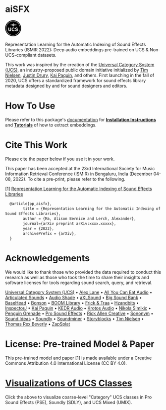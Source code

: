 # aiSFX

![Picture](imgs/ucs_black_badge.png)

 Representation Learning for the Automatic Indexing of Sound Effects Libraries (ISMIR 2022): Deep audio embeddings pre-trained on UCS & Non-UCS-compliant datasets.

This work was inspired by the creation of the [Universal Category System (UCS)](https://universalcategorysystem.com), an industry-proposed public domain initiative initialized by [Tim Nielsen](https://www.imdb.com/name/nm0631004), [Justin Drury](https://twitter.com/jaydee2190), [Kai Paquin](https://www.imdb.com/name/nm5226068), and others. First launching in the fall of 2020, UCS offers a standardized framework for sound effects library metadata designed by and for sound designers and editors.

# How To Use

Please refer to this package's [documentation](https://aisfx.readthedocs.io/en/latest/) for [**Installation Instructions**](https://aisfx.readthedocs.io/en/latest/installation.html) and [**Tutorials**](https://aisfx.readthedocs.io/en/latest/tutorial.html) of how to extract embeddings.

# Cite This Work

Please cite the paper below if you use it in your work.

This paper has been accepted at the 23rd International Society for Music Information Retrieval Conference (ISMIR) in Bengaluru, India (December 04-08, 2022). To cite a pre-print, please refer to the following.

[1] [Representation Learning for the Automatic Indexing of Sound Effects Libraries](https://www.xxxxxx)

      @article{pp_aisfx},
            title = {Representation Learning for the Automatic Indexing of Sound Effects Libraries},
            author = {Ma, Alison Bernice and Lerch, Alexander},
            journal={arXiv preprint arXiv:xxxx.xxxxx},
            year = {2022},
            archivePrefix = {arXiv},
      }
     
# Acknowledgements
We would like to thank those who provided the data required to conduct this research as well as those who took the time to share their insights and software licenses for tools regarding sound search, query, and retrieval.

[Universal Category System (UCS)](https://universalcategorysystem.com) • [Alex Lane](https://www.alex-lane.com) • [All You Can Eat Audio](https://allyoucaneataudio.com) • [Articulated Sounds](https://articulatedsounds.com) • [Audio Shade](https://audioshade.com) • [aXLSound](https://axlsound.com) • [Big Sound Bank](https://bigsoundbank.com) • [BaseHead](https://baseheadinc.com) • [Bonson](https://www.bonson.ca) • [BOOM Library](https://www.boomlibrary.com) • [Frick & Traa](https://www.frickandtraa.com) • [Hzandbits](https://www.hzandbits.com) • [InspectorJ](https://www.jshaw.co.uk/inspectorj) • [Kai Paquin](https://www.imdb.com/name/nm5226068) • [KEDR Audio](https://www.asoundeffect.com/sounddesigner/kedr-audio) • [Krotos Audio](https://www.krotosaudio.com) • [Nikola Simikic](https://www.imdb.com/name/nm4851270) • [Penguin Grenade](https://www.paulstoughton.com) • [Pro Sound Effects](https://www.prosoundeffects.com) • [Rick Allen Creative](https://www.rickallencreative.com) • [Sononym](https://www.sononym.net/) • [Sound Ideas](https://www.sound-ideas.com) • [Soundly](https://www.getsoundly.com) • [Soundminer](https://store.soundminer.com) • [Storyblocks](https://www.storyblocks.com) • [Tim Nielsen](https://www.imdb.com/name/nm0631004) • [Thomas Rex Beverly](https://thomasrexbeverly.com) • [ZapSplat](https://www.zapsplat.com)

# License: Pre-trained Model & Paper

This pre-trained model and paper [1] is made available under a Creative Commons Attribution 4.0 International License (CC BY 4.0).

# [Visualizations of UCS Classes](https://public.tableau.com/views/X-Sequential-CE_UCS/TRAIN-ProSoundEffectsPSE?:language=en-US&:display_count=n&:origin=viz_share_link)

Click the above to visualize coarse-level "Category" UCS classes in Pro Sound Effects (PSE), Soundly (SDLY), and UCS Mixed (UMIX).
